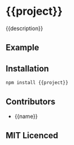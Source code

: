 # {{project}}

{{description}}

## Example

## Installation

`npm install {{project}}`

## Contributors

 - {{name}}

## MIT Licenced